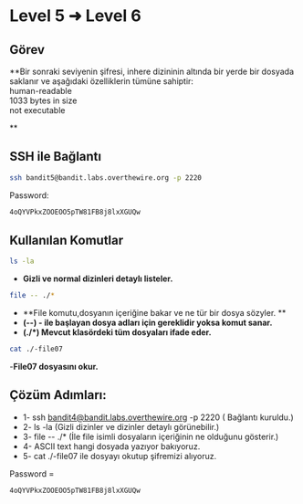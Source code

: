 # Level 5 ➜ Level 6

## Görev
**Bir sonraki seviyenin şifresi, inhere dizininin altında bir yerde bir dosyada saklanır ve aşağıdaki özelliklerin tümüne sahiptir:  
human-readable  
1033 bytes in size  
not executable  

**

## SSH ile Bağlantı
```bash
ssh bandit5@bandit.labs.overthewire.org -p 2220
```
Password:
  ```bash
  4oQYVPkxZOOEOO5pTW81FB8j8lxXGUQw
  ```
## Kullanılan Komutlar
```bash
ls -la
```
- **Gizli ve normal dizinleri detaylı listeler.**
```bash
file -- ./*
```
- **File komutu,dosyanın içeriğine bakar ve ne tür bir dosya sözyler. **
- **(--) - ile başlayan dosya adları için gereklidir yoksa komut sanar.**
- **(./*) Mevcut klasördeki tüm dosyaları ifade eder.**
```bash
cat ./-file07
```
-**File07 dosyasını okur.**

## Çözüm Adımları:
- 1- ssh bandit4@bandit.labs.overthewire.org -p 2220 ( Bağlantı kuruldu.)
- 2- ls -la (Gizli dizinler ve dizinler detaylı görünebilir.)
- 3-  file -- ./* (İle file isimli dosyaların içeriğinin ne olduğunu gösterir.)
- 4- ASCII text hangi dosyada yazıyor bakıyoruz.
- 5- cat ./-file07 ile dosyayı okutup şifremizi alıyoruz.
  
Password =
```bash
4oQYVPkxZOOEOO5pTW81FB8j8lxXGUQw
```

